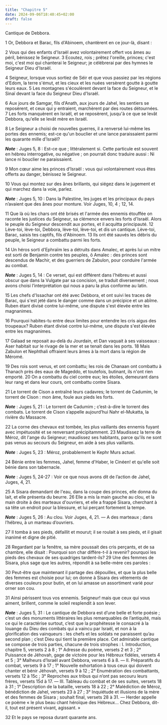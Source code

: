 ```yaml
---
title: "Chapitre 5"
date: 2024-09-06T18:40:45+02:00
draft: false
---
```



Cantique de Debbora.


1 Or, Debbora et Barac, fils d'Abinoem, chantèrent en ce jour-là, disant :


2 Vous qui des enfants d'Israël avez volontairement offert vos âmes au péril, bénissez le Seigneur. 3 Ecoutez, rois ; prêtez l'oreille, princes; c'est moi, c'est moi qui chanterai le Seigneur; je célébrerai par des hymnes le Seigneur Dieu d'Israël.


4 Seigneur, lorsque vous sortiez de Séir et que vous passiez par les régions d'Edom, la terre s'émut, et les cieux et les nuées versèrent goutte à goutte leurs eaux. 5 Les montagnes s'écoulèrent devant la face du Seigneur, et le Sinaï devant la face du Seigneur Dieu d'Israël.


6 Aux jours de Samgar, fils d'Anath, aux jours de Jahel, les sentiers se reposèrent, et ceux qui y entraient, marchèrent par des routes détournées. 7 Les forts manquèrent en Israël, et se reposèrent, jusqu'à ce que se levât Debbora, qu'elle se levât mère en Israël.


8 Le Seigneur a choisi de nouvelles guerres, il a renversé lui-même les portes des ennemis; est-ce qu'un bouclier et une lance paraissaient parmi les quarante mille d'Israël?

***Note*** :  Juges 5, 8 : Est-ce que ; littéralement si. Cette particule est souvent en hébreu interrogative, ou négative ; on pourrait donc traduire aussi : Ni lance ni bouclier ne paraissaient.

9 Mon cœur aime les princes d'Israël : vous qui volontairement vous êtes offerts au danger, bénissez le Seigneur.


10 Vous qui montez sur des ânes brillants, qui siégez dans le jugement et qui marchez dans la voie, parlez.

***Note*** :  Juges 5, 10 : Dans la Palestine, les juges et les principaux du pays n’avaient que des ânes pour monture. Voir Juges, 10, 4 ; 12, 14.

11 Que là où les chars ont été brisés et l'armée des ennemis étouffée on raconte les justices du Seigneur, sa clémence envers les forts d'Israël. Alors le peuple du Seigneur descendit aux portes, et il acquitta principauté. 12 Lève-toi, lève-toi, Debbora, lève-toi, lève-toi, et dis un cantique. Lève-toi, Barac, saisis tes captifs, fils d'Abinoem. 13 Ils ont été sauvés les débris du peuple, le Seigneur a combattu parmi les forts.


14 Un héros sorti d'Ephraïm les a détruits dans Amalec, et après lui un mitre est sorti de Benjamin contre tes peuples, ô Amalec : des princes sont descendus de Machir, et des guerriers de Zabulon, pour conduire l'armée au combat.

***Note*** :  Juges 5, 14 : Ce verset, qui est différent dans l’hébreu et aussi obscur que dans la Vulgate par sa concision, se traduit diversement ; nous avons choisi l’interprétation qui nous a paru la plus conforme au latin.

15 Les chefs d'Issachar ont été avec Debbora, et ont suivi les traces de Barac, qui s'est jeté dans le danger comme dans un précipice et un abîme. Ruben étant divisé contre lui-même, une dispute s'est élevée entre les magnanimes.


16 Pourquoi habites-tu entre deux limites pour entendre les cris aigus des troupeaux? Ruben étant divisé contre lui-même, une dispute s'est élevée entre les magnanimes.


17 Galaad se reposait au-delà du Jourdain, et Dan vaquait à ses vaisseaux : Aser habitait sur le rivage de la mer et se tenait dans les ports. 18 Mais Zabulon et Nephthali offraient leurs âmes à la mort dans la région de Méromé.


19 Des rois sont venus, et ont combattu; les rois de Chanaan ont combattu à Thanach près des eaux de Mageddo, et toutefois, butinant, ils n'ont rien emporté. 20 On a combattu du ciel contre eux; les étoiles, demeurant dans leur rang et dans leur cours, ont combattu contre Sisara.


21 Le torrent de Cison a entraîné leurs cadavres; le torrent de Cadumim, le torrent de Cison : mon âme, foule aux pieds les forts.

***Note*** :  Juges 5, 21 : Le torrent de Cadumim ; c’est-à-dire le torrent des combats. Le torrent de Cison s’appelle aujourd’hui Nahr el-Mukatta, la rivière du Massacre.

22 La corne des chevaux est tombée, les plus vaillants des ennemis fuyant avec impétuosité et se renversant précipitamment. 23 Maudissez la terre de Méroz, dit l'ange du Seigneur; maudissez ses habitants, parce qu'ils ne sont pas venus au secours du Seigneur, en aide à ses plus vaillants.

***Note*** :  Juges 5, 23 : Méroz, probablement le Kephr Murs actuel.


24 Bénie entre les femmes, Jahel, femme d'Haber, le Cinéen! et qu'elle soit bénie dans son tabernacle.

***Note*** :  Juges 5, 24-27 : Voir ce que nous avons dit de l’action de Jahel, Juges, 4, 21.

25 A Sisara demandant de l'eau, dans la coupe des princes, elle donna du lait, et elle présenta du beurre. 26 Elle a mis la main gauche au clou, et la main droite à des marteaux d'ouvriers, et elle a frappé Sisara, cherchant à sa tête un endroit pour la blessure, et lui perçant fortement la tempe.

***Note*** :  Juges 5, 26 : Au clou. Voir Juges, 4, 21. ― A des marteaux ; dans l’hébreu, à un marteau d’ouvriers.


27 Il tomba à ses pieds, défaillit et mourut; il se roulait à ses pieds, et il gisait inanimé et digne de pitié.


28 Regardant par la fenêtre, sa mère poussait des cris perçants, et de sa chambre, elle disait : Pourquoi son char diffère-t-il à revenir? pourquoi les pieds des chevaux de ses quadriges tardent-ils? 29 Une des femmes de Sisara, plus sage que les autres, répondit à sa belle-mère ces paroles :


30 Peut-être que maintenant il partage des dépouilles, et que la plus belle des femmes est choisie pour lui; on donne à Sisara des vêtements de diverses couleurs pour butin, et on lui amasse un assortiment varié pour orner son cou.


31 Ainsi périssent tous vos ennemis. Seigneur! mais que ceux qui vous aiment, brillent, comme le soleil resplendit à son lever.

***Note*** :  Juges 5, 31 : Le cantique de Debbora est d’une belle et forte poésie ; c’est un des monuments littéraires les plus remarquables de l’antiquité, mais ce qui le caractérise surtout, c’est que la prophétesse le consacré à la louange du Dieu des combats qui a vaincu par Israël, et non à la glorification des vainqueurs : les chefs et les soldats ne paraissent qu’au second plan ; c’est Dieu qui tient la première place. Cet admirable cantique se compose de trois parties, chacune de trois strophes : I. Introduction, chapitre 5, versets 2 à 8 ; 1° Adresse du poème, versets 2 et 3 ; 2° Puissance de Jéhovah, gage de victoire pour les Hébreux fidèles, versets 4 et 5 ; 3° Malheurs d’Israël avant Debbora, versets 6 à 8. ― II. Préparatifs du combat, versets 9 à 17 ; 1° Nouvelle exhortation à tous ceux qui doivent chanter et bénir Jéhovah, versets 9 à 12 ; 2° Enumération des combattants, versets 12 à 15c ; 3° Reproches aux tribus qui n’ont pas secouru leurs frères, versets 15d à 17. ― III. Tableau du combat et de ses
suites, versets 18 à 31 ; 1° Description de la bataille, versets 18 à 22 ; 2° Malédiction de Méroz, bénédiction de Jahel, versets 23 à 27 ; 3° Inquiétude et illusions de la mère et des femmes de Sisara ; souhait final, versets 28 à 31. ― Herder appelle ce poème « le plus beau chant héroïque des Hébreux… Chez Debbora, dit-il, tout est présent vivant, agissant. »


32 Et le pays se reposa durant quarante ans.

